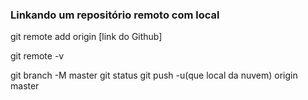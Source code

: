 ### Linkando um repositório remoto com local

git remote add origin [link do Github]

git remote -v

git branch -M master
git status
git push -u(que local da nuvem) origin master